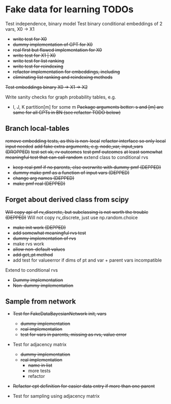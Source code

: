 # Fake data for learning TODOs

Test independence, binary model
Test binary conditional embeddings of 2 vars, X0 -> X1

* ~~write test for X0~~
* ~~dummy implementation of GPT for X0~~
* ~~real first but flawed implementation for X0~~
* ~~write test for X1 | X0~~
* ~~write test for list ranking~~
* ~~write test for reindexing~~
* ~~refactor implementation for embeddings, including~~
* ~~eliminating list ranking and reindexing methods~~

~~Test embeddings binary X0 -> X1 -> X2~~

Write sanity checks for graph probability tables, e.g.
* I, J, K partition[m] for some m
~~Package arguments better: s and [m] are same for all GPTs in BN (see refactor TODO below)~~

## Branch local-tables
~~remove embedding tests, as this is non-local~~
~~refactor interface so only local input needed~~
~~add fake extra arguments, e.g. node_var, input_vars (DROPPED)~~
~~test set xk, rv outcomes~~
~~test pmf outcomes~~
~~at least somewhat meaningful test that can call random~~
extend class to conditional rvs
* ~~keep real pmf if no parents, else overwrite with dummy pmf (DEPPED)~~
* ~~dummy make pmf as a function of input vars (DEPPED)~~
* ~~change arg names (DEPPED)~~
* ~~make pmf real (DEPPED)~~

## Forget about derived class from scipy
~~Will copy api of rv_discrete, but subclassing is not worth the trouble (DEPPED)~~
Will not copy rv_discrete, just use np.random.choice

* ~~make init work (DEPPED)~~
* ~~add somewhat meaningful rvs test~~
* ~~dummy implementation of rvs~~
* make rvs work
* ~~allow non-default values~~
* ~~add get_pt method~~
* add test for valueerror if dims of pt and var + parent vars incompatible

Extend to conditional rvs
* ~~Dummy implementation~~
* ~~Non-dummy implementation~~

## Sample from network
* ~~Test for FakeDataBayesianNetwork init, vars~~
  * ~~dummy implementation~~
  * ~~real implementation~~
  * ~~test for vars in parents, missing as rvs, value error~~

* Test for adjacency matrix
  * ~~dummy implementation~~
  * ~~real implementation~~
    * ~~name in list~~
    * more tests
    * refactor

* ~~Refactor cpt definition for easier data entry if more than one parent~~
* Test for sampling using adjacency matrix
